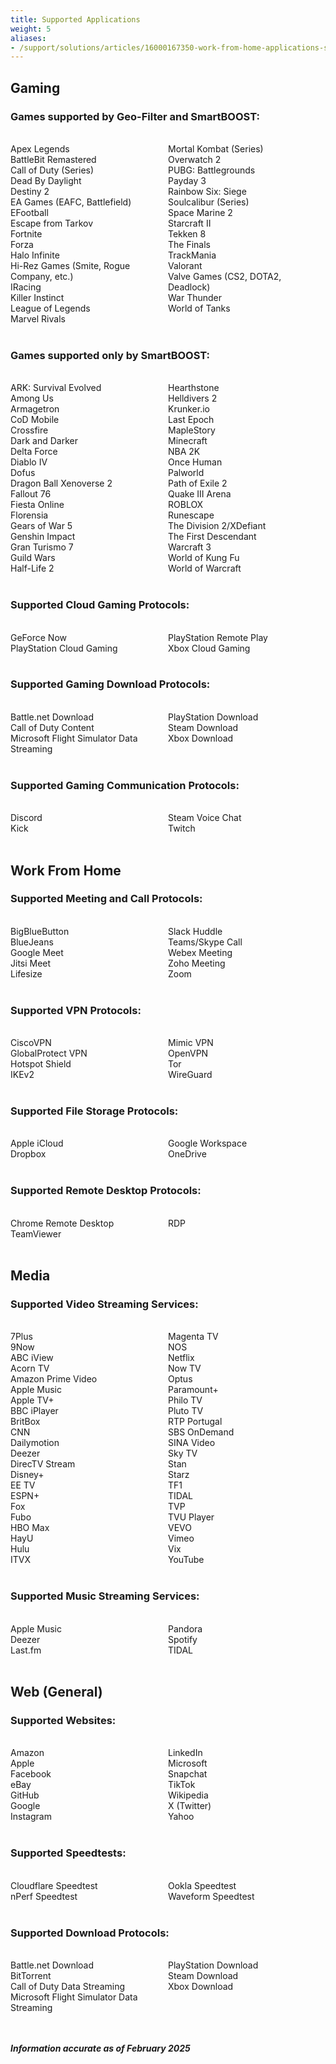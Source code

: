```yaml
---
title: Supported Applications
weight: 5
aliases:
- /support/solutions/articles/16000167350-work-from-home-applications-supported-by-dumaos
---
```


## Gaming

### Games supported by Geo-Filter and SmartBOOST:

<br/>

<div style="display: flex;">
  <div style="flex: 1;">
Apex Legends<br/>
BattleBit Remastered<br/>
Call of Duty (Series)<br/>
Dead By Daylight<br/>
Destiny 2<br/>
EA Games (EAFC, Battlefield)<br/>
EFootball<br/>
Escape from Tarkov<br/>
Fortnite<br/>
Forza<br/>
Halo Infinite<br/>
Hi-Rez Games (Smite, Rogue Company, etc.)<br/>
IRacing<br/>
Killer Instinct<br/>
League of Legends<br/>
Marvel Rivals
  </div>
  <div style="flex: 1;">
Mortal Kombat (Series)<br/>
Overwatch 2<br/>
PUBG: Battlegrounds<br/>
Payday 3<br/>
Rainbow Six: Siege<br/>
Soulcalibur (Series)<br/>
Space Marine 2<br/>
Starcraft II<br/>
Tekken 8<br/>
The Finals<br/>
TrackMania<br/>
Valorant<br/>
Valve Games (CS2, DOTA2, Deadlock)<br/>
War Thunder<br/>
World of Tanks
  </div>
</div>

<br/>

### Games supported only by SmartBOOST:

<br/>

<div style="display: flex;">
  <div style="flex: 1;">
ARK: Survival Evolved<br/>
Among Us<br/>
Armagetron<br/>
CoD Mobile<br/>
Crossfire<br/>
Dark and Darker<br/>
Delta Force<br/>
Diablo IV<br/>
Dofus<br/>
Dragon Ball Xenoverse 2<br/>
Fallout 76<br/>
Fiesta Online<br/>
Florensia<br/>
Gears of War 5<br/>
Genshin Impact<br/>
Gran Turismo 7<br/>
Guild Wars<br/>
Half-Life 2
  </div>
  <div style="flex: 1;">
Hearthstone<br/>
Helldivers 2<br/>
Krunker.io<br/>
Last Epoch<br/>
MapleStory<br/>
Minecraft<br/>
NBA 2K<br/>
Once Human<br/>
Palworld<br/>
Path of Exile 2<br/>
Quake III Arena<br/>
ROBLOX<br/>
Runescape<br/>
The Division 2/XDefiant<br/>
The First Descendant<br/>
Warcraft 3<br/>
World of Kung Fu<br/>
World of Warcraft 
  </div>
</div>


<br/>

### Supported Cloud Gaming Protocols:

<br/>

<div style="display: flex;">
  <div style="flex: 1;">
GeForce Now<br/>
PlayStation Cloud Gaming
  </div>
  <div style="flex: 1;">
PlayStation Remote Play<br/>
Xbox Cloud Gaming 
  </div>
</div>

<br/>

### Supported Gaming Download Protocols:

<br/>

<div style="display: flex;">
  <div style="flex: 1;">
Battle.net Download<br/>
Call of Duty Content<br/>
Microsoft Flight Simulator Data Streaming
  </div>
  <div style="flex: 1;">
PlayStation Download<br/>
Steam Download<br/>
Xbox Download
  </div>
</div>

<br/>

### Supported Gaming Communication Protocols:

<br/>

<div style="display: flex;">
  <div style="flex: 1;">
Discord<br/>
Kick
  </div>
  <div style="flex: 1;">
Steam Voice Chat<br/>
Twitch
  </div>
</div>

<br/>

## Work From Home

### Supported Meeting and Call Protocols:

<br/>

<div style="display: flex;">
  <div style="flex: 1;">
BigBlueButton<br/>
BlueJeans<br/>
Google Meet<br/>
Jitsi Meet<br/>
Lifesize
  </div>
  <div style="flex: 1;">
Slack Huddle<br/>
Teams/Skype Call<br/>
Webex Meeting<br/>
Zoho Meeting<br/>
Zoom
  </div>
</div>

<br/>

### Supported VPN Protocols:

<br/>

<div style="display: flex;">
  <div style="flex: 1;">
CiscoVPN<br/>
GlobalProtect VPN<br/>
Hotspot Shield<br/>
IKEv2
  </div>
  <div style="flex: 1;">
Mimic VPN<br/>
OpenVPN<br/>
Tor<br/>
WireGuard
  </div>
</div>

<br/>

### Supported File Storage Protocols:

<br/>

<div style="display: flex;">
  <div style="flex: 1;">
Apple iCloud<br/>
Dropbox
  </div>
  <div style="flex: 1;">
Google Workspace<br/>
OneDrive
  </div>
</div>

<br/>

### Supported Remote Desktop Protocols:

<br/>

<div style="display: flex;">
  <div style="flex: 1;">
Chrome Remote Desktop<br/>
TeamViewer
  </div>
  <div style="flex: 1;">
RDP
  </div>
</div>

<br/>

## Media

### Supported Video Streaming Services:

<br/>

<div style="display: flex;">
  <div style="flex: 1;">
7Plus<br/>
9Now<br/>
ABC iView<br/>
Acorn TV<br/>
Amazon Prime Video<br/>
Apple Music<br/>
Apple TV+<br/>
BBC iPlayer<br/>
BritBox<br/>
CNN<br/>
Dailymotion<br/>
Deezer<br/>
DirecTV Stream<br/>
Disney+<br/>
EE TV<br/>
ESPN+<br/>
Fox<br/>
Fubo<br/>
HBO Max<br/>
HayU<br/>
Hulu<br/>
ITVX
  </div>
  <div style="flex: 1;">
Magenta TV<br/>
NOS<br/>
Netflix<br/>
Now TV<br/>
Optus<br/>
Paramount+<br/>
Philo TV<br/>
Pluto TV<br/>
RTP Portugal<br/>
SBS OnDemand<br/>
SINA Video<br/>
Sky TV<br/>
Stan<br/>
Starz<br/>
TF1<br/>
TIDAL<br/>
TVP<br/>
TVU Player<br/>
VEVO<br/>
Vimeo<br/>
Vix<br/>
YouTube
  </div>
</div>

<br/>

### Supported Music Streaming Services:

<br/>

<div style="display: flex;">
  <div style="flex: 1;">
Apple Music<br/>
Deezer<br/>
Last.fm
  </div>
  <div style="flex: 1;">
Pandora<br/>
Spotify<br/>
TIDAL
  </div>
</div>

<br/>

## Web (General)

### Supported Websites:

<br/>

<div style="display: flex;">
  <div style="flex: 1;">
Amazon<br/>
Apple<br/>
Facebook<br/>
eBay<br/>
GitHub<br/>
Google<br/>
Instagram
  </div>
  <div style="flex: 1;">
LinkedIn<br/>
Microsoft<br/>
Snapchat<br/>
TikTok<br/>
Wikipedia<br/>
X (Twitter)<br/>
Yahoo
  </div>
</div>

<br/>

### Supported Speedtests:

<br/>

<div style="display: flex;">
  <div style="flex: 1;">
Cloudflare Speedtest<br/>
nPerf Speedtest
  </div>
  <div style="flex: 1;">
Ookla Speedtest<br/>
Waveform Speedtest
  </div>
</div>

<br/>

### Supported Download Protocols:

<br/>

<div style="display: flex;">
  <div style="flex: 1;">
Battle.net Download<br/>
BitTorrent<br/>
Call of Duty Data Streaming<br/>
Microsoft Flight Simulator Data Streaming
  </div>
  <div style="flex: 1;">
PlayStation Download<br/>
Steam Download<br/>
Xbox Download
  </div>
</div>

<br/>
<br/>

***Information accurate as of February 2025***